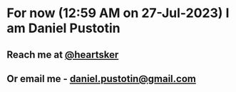 # For now (12:59 AM on 27-Jul-2023) I am Daniel Pustotin
## Reach me at [@heartsker](https://t.me/heartsker)
## Or email me - daniel.pustotin@gmail.com
